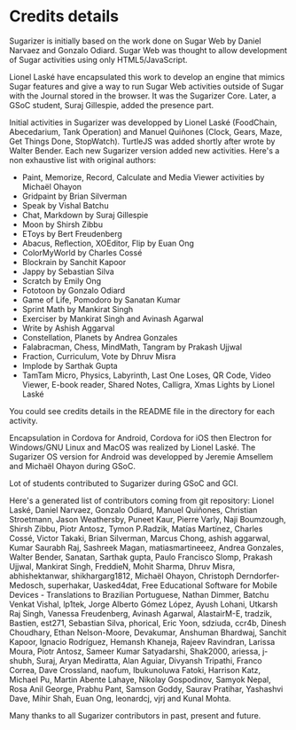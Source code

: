 
# Credits details


Sugarizer is initially based on the work done on Sugar Web by Daniel Narvaez and Gonzalo Odiard. Sugar Web was thought to allow development of Sugar activities using only HTML5/JavaScript.

Lionel Laské have encapsulated this work to develop an engine that mimics Sugar features and give a way to run Sugar Web activities outside of Sugar with the Journal stored in the browser. It was the Sugarizer Core. Later, a GSoC student, Suraj Gillespie, added the presence part.

Initial activities in Sugarizer was developped by Lionel Laské (FoodChain, Abecedarium, Tank Operation) and Manuel Quiñones (Clock, Gears, Maze, Get Things Done, StopWatch). TurtleJS was added shortly after wrote by Walter Bender. Each new Sugarizer version added new activities. Here's a non exhaustive list with original authors:

* Paint, Memorize, Record, Calculate and Media Viewer activities by Michaël Ohayon
* Gridpaint by Brian Silverman
* Speak by Vishal Batchu
* Chat, Markdown by Suraj Gillespie
* Moon by Shirsh Zibbu
* EToys by Bert Freudenberg
* Abacus, Reflection, XOEditor, Flip by Euan Ong  
* ColorMyWorld by Charles Cossé
* Blockrain by Sanchit Kapoor
* Jappy by Sebastian Silva
* Scratch by Emily Ong
* Fototoon by Gonzalo Odiard
* Game of Life, Pomodoro by Sanatan Kumar
* Sprint Math by Mankirat Singh
* Exerciser by Mankirat Singh and Avinash Agarwal
* Write by Ashish Aggarval
* Constellation, Planets by Andrea Gonzales
* Falabracman, Chess, MindMath, Tangram by Prakash Ujjwal
* Fraction, Curriculum, Vote by Dhruv Misra
* Implode by Sarthak Gupta
* TamTam Micro, Physics, Labyrinth, Last One Loses, QR Code, Video Viewer, E-book reader, Shared Notes, Calligra, Xmas Lights by Lionel Laské

You could see credits details in the README file in the directory for each activity.

Encapsulation in Cordova for Android, Cordova for iOS then Electron for Windows/GNU Linux and MacOS was realized by Lionel Laské.
The Sugarizer OS version for Android was developped by Jeremie Amsellem and Michaël Ohayon during GSoC.

Lot of students contributed to Sugarizer during GSoC and GCI.

Here's a generated list of contributors coming from git repository: Lionel Laské, Daniel Narvaez, Gonzalo Odiard, Manuel Quiñones, Christian Stroetmann, Jason Weathersby, Puneet Kaur, Pierre Varly, Naji Boumzough, Shirsh Zibbu, Piotr Antosz, Tymon P.Radzik, Matías Martínez, Charles Cossé, Victor Takaki, Brian Silverman, Marcus Chong, ashish aggarwal, Kumar Saurabh Raj, Sashreek Magan, matiasmartineeez, Andrea Gonzales, Walter Bender, Sanatan, Sarthak gupta, Paulo Francisco Slomp, Prakash Ujjwal, Mankirat Singh, FreddieN, Mohit Sharma, Dhruv Misra, abhishektanwar, shikhargarg1812, Michaël Ohayon, Christoph Derndorfer-Medosch, superhakar, Uasked4dat, Free Educational Software for Mobile Devices - Translations to Brazilian Portuguese, Nathan Dimmer, Batchu Venkat Vishal, lp1tek, Jorge Alberto Gómez López, Ayush Lohani, Utkarsh Raj Singh, Vanessa Freudenberg, Avinash Agarwal, AlastairM-E, tradzik, Bastien, est271, Sebastian Silva, phorical, Eric Yoon, sdziuda, ccr4b, Dinesh Choudhary, Ethan Nelson-Moore, Devakumar, Anshuman Bhardwaj, Sanchit Kapoor, Ignacio Rodríguez, Hemansh Khaneja, Rajeev Ravindran, Larissa Moura, Piotr Antosz, Sameer Kumar Satyadarshi, Shak2000, ariessa, j-shubh, Suraj, Aryan Mediratta, Alan Aguiar, Divyansh Tripathi, Franco Correa, Dave Crossland, naofum, Ibukunoluwa Fatoki, Harrison Katz, Michael Pu, Martin Abente Lahaye, Nikolay Gospodinov, Samyok Nepal, Rosa Anil George, Prabhu Pant, Samson Goddy, Saurav Pratihar, Yashashvi Dave, Mihir Shah, Euan Ong, leonardcj, vjrj and Kunal Mohta.

Many thanks to all Sugarizer contributors in past, present and future.
